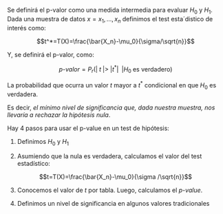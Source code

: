 
Se definirá el p-valor como una medida intermedia para evaluar $H_0$ y $H_1$. Dada una muestra de datos $x=x_1,\dots, x_n$ definimos el test esta´distico de interés como: 

$$t^*=T(X)=\frac{\bar{X_n}-\mu_0}{\sigma/\sqrt{n}}$$

Y, se definirá el p-valor, como: 

$$\textit{p-valor}=P_r(\vert\; t\;\vert >\;\vert t^*\vert\;\;\vert H_0\;\text{es verdadero})$$

La probabilidad que ocurra un valor $t$ mayor a $t^*$ condicional en que $H_0$ es verdadera. 

Es decir, *el mínimo nivel de significancia que, dada nuestra muestra, nos llevaría a rechazar la hipótesis nula*. 

Hay $4$ pasos para usar el p-value en un test de hipótesis: 

1. Definimos $H_0$ y $H_1$

2. Asumiendo que la nula es verdadera, calculamos el valor del test estadístico: 

$$t=T(X)=\frac{\bar{X_n}-\mu_0}{\sigma /\sqrt{n}}$$

3. Conocemos el valor de $t$ por tabla. Luego, calculamos el *p-value*. 

4. Definimos un nivel de significancia en algunos valores tradicionales 

